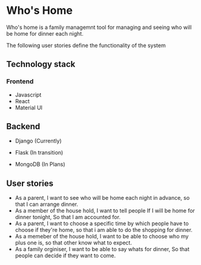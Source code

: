 # Who's Home

Who's home is a family managemnt tool for managing and seeing who will be home for dinner each night.

The following user stories define the functionality of the system

## Technology stack

### Frontend 

- Javascript
- React
- Material UI

## Backend

- Django (Currently)
- Flask (In transition)

- MongoDB (In Plans)

## User stories

- As a parent, I want to see who will be home each night in advance, so that I can arrange dinner.
- As a member of the house hold, I want to tell people If I will be home for dinner tonight, So that I am accounted for.
- As a parent, I want to choose a specific time by which people have to choose if they're home, so that i am able to do the shopping for dinner.
- As a memeber of the house hold, I want to be able to choose who my plus one is, so that other know what to expect.
- As a family orginiser, I want to be able to say whats for dinner, So that people can decide if they want to come.
